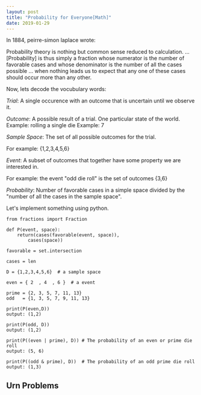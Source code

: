 ```yaml
---
layout: post
title: "Probability for Everyone[Math]"
date: 2019-01-29
---
```


In 1884, peirre-simon laplace wrote:

Probability theory is nothing but common sense reduced to calculation. ... [Probability] is thus simply a fraction whose numerator is the number of favorable cases and whose denominator is the number of all the cases possible ... when nothing leads us to expect that any one of these cases should occur more than any other.

Now, lets decode the vocubulary words:

*Trial*: A single occurence with an outcome that is uncertain until we observe it.

*Outcome*: A possible result of a trial. One particular state of the world.
Example: rolling a single die
Example: 7

*Sample Space*: The set of all possible outcomes for the trial.

For example: {1,2,3,4,5,6}

*Event*: A subset of outcomes that together have some property we are interested in.

For example: the event "odd die roll" is the set of outcomes {3,6}

*Probability*: Number of favorable cases in a simple space divided by the "number of all the cases in the sample space".

Let's implement something using python.

```
from fractions import Fraction 

def P(event, space):
	return(cases(favorable(event, space)),
		cases(space))

favorable = set.intersection

cases = len

D = {1,2,3,4,5,6}  # a sample space

even = { 2  , 4  , 6 }  # a event

prime = {2, 3, 5, 7, 11, 13}
odd   = {1, 3, 5, 7, 9, 11, 13}

print(P(even,D)) 
output: (1,2)

print(P(odd, D))
output: (1,2)

print(P((even | prime), D)) # The probability of an even or prime die roll
output: (5, 6)

print(P((odd & prime), D))  # The probability of an odd prime die roll
output: (1,3)

```

## Urn Problems
